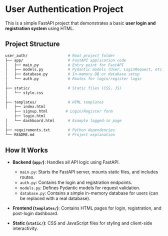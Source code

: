 
# User Authentication Project

This is a simple FastAPI project that demonstrates a basic **user login and registration system** using HTML.

## Project Structure
```bash
user_auth/                  # Root project folder
├── app/                    # FastAPI application code
│   ├── main.py             # Entry point for FastAPI
│   ├── models.py           # Pydantic models (User, LoginRequest, etc.)
│   ├── database.py         # In-memory DB or database setup
│   └── auth.py             # Routes for login/register logic
│
├── static/                 # Static files (CSS, JS)
│   └── style.css
│
├── templates/              # HTML templates
│   ├── index.html
    ├── signup.html        # Login/Register form
    ├── login.html
│   └── dashboard.html      # Example logged-in page
│
├── requirements.txt        # Python dependencies
└── README.md               # Project explanation
```

## How It Works
- **Backend (`app/`)**: Handles all API logic using FastAPI.
  - `main.py`: Starts the FastAPI server, mounts static files, and includes routes.
  - `auth.py`: Contains the login and registration endpoints.
  - `models.py`: Defines Pydantic models for request validation.
  - `database.py`: Contains a simple in-memory database for users (can be replaced with a real database).

- **Frontend (`templates/`)**: Contains HTML pages for login, registration, and post-login dashboard.

- **Static (`static/`)**: CSS and JavaScript files for styling and client-side interactivity.
